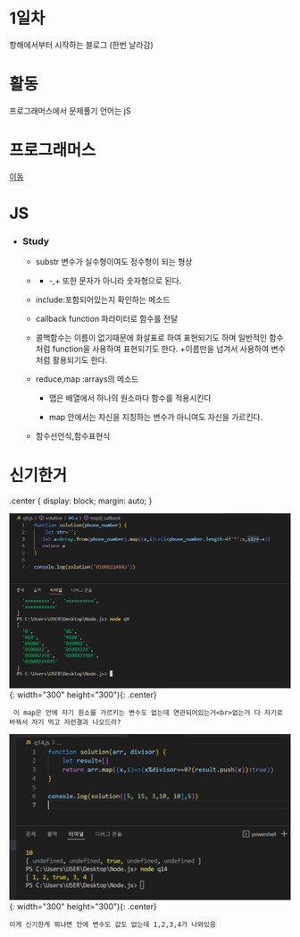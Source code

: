 # 1일차
항해에서부터 시작하는 블로그
(한번 날라감)

# 활동 

프로그래머스에서 문제풀기 언어는 jS
 
# 프로그래머스 
<a href='https://school.programmers.co.kr/'>이동</a>

# JS

+ ### Study
  + substr 변수가 실수형이여도 정수형이 되는 형상
  + + -,+ 또한 문자가 아니라 숫자형으로 된다.
  + include:포함되어있는지 확인하는 메소드
  + callback function 파라미터로 함수를 전달
  + 콜백함수는 이름이 없기때문에 화살표로 하여 표현되기도 하며 일반적인 함수처럼 function을 사용하여 표현되기도 한다.
    +이름만을 넘겨서 사용하여 변수처럼 활용되기도 한다.
  + reduce,map :arrays의 메소드
    
    + 맵은 배열에서 하나의 원소마다 함수를 적용시킨다
    
    + map 안에서는 자신을 지칭하는 변수가 아니여도 자신을 가르킨다.
    
  +	함수선언식,함수표현식

# 신기한거  

.center {
  display: block;
  margin: auto;
}

![map?](./images/map_problem.PNG){: width="300" height="300"){: .center}

` 이 map은 안에 자기 원소를 가르키는 변수도 없는데 연관되어있는거<br>없는거 다 자기로 바꿔서 자기 먹고 저런결과 나오드라?`

 ![map2?](./images/map_problem2.png){: width="300" height="300"){: .center}

 ` 이게 신기한게 뭐냐면 안에 변수도 값도 없는데 1,2,3,4가 나와있음 ` 
 
